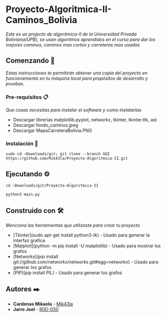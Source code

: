 
# Proyecto-Algoritmica-II-Caminos_Bolivia

_Este es un projecto de algoritmica-II de la Universidad Privada Boliviana(UPB), se usan algoritmos aprendidos en el curso para dar los mejores caminos, caminos mas cortos y carreteras mas usadas_

## Comenzando 🚀

_Estas instrucciones te permitirán obtener una copia del proyecto en funcionamiento en tu máquina local para propósitos de desarrollo y pruebas._




### Pre-requisitos 📋

_Que cosas necesitas para instalar el software y como instalarlas_

- Descargar librerias matplotlib.pyplot, networkx, tkinter, tkinter.ttk, ast
- Descargar fondo_caminos.jpeg
- Descargar MapaCarreteraBolivia.PNG

### Instalación 🔧

```
sudo cd ~Downloads/git; git clone --branch GUI https://github.com/Mik43la/Proyecto-Algoritmica-II.git
```


## Ejecutando ⚙️
```
cd ~Downloads/git/Proyecto-Algoritmica-II
```
```
python3 main.py

```

## Construido con 🛠️

_Menciona las herramientas que utilizaste para crear tu proyecto_

* [Tkinter](sudo apt-get install python3-tk) - Usado para generar la interfaz grafica
* [Matploit](python -m pip install -U matplotlib) - Usado para mostrar los grafos
* [Networkx](pip install git://github.com/networkx/networkx.git#egg=networkx) - Usado para generar los grafos
* [PIP](pip install PIL) - Usado para generar los grafos


## Autores ✒️


* **Cardenas Mikaela** - [Mik43la](https://github.com/Mik43la)
* **Jarro Joel** - [R0D-030](https://github.com/R0D-030)


